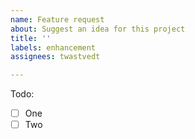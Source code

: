 ```yaml
---
name: Feature request
about: Suggest an idea for this project
title: ''
labels: enhancement
assignees: twastvedt

---
```


Todo:
- [ ] One
- [ ] Two
